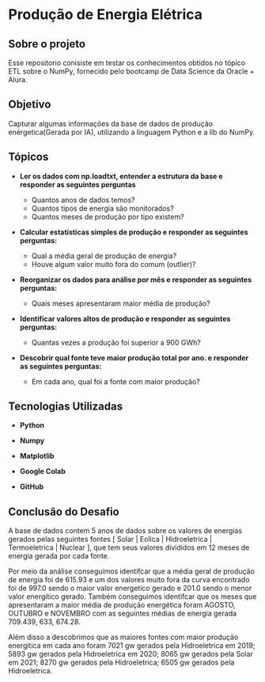 # Produção de Energia Elétrica

## Sobre o projeto

Esse repositorio conisiste em testar os conhecimentos obtidos no tópico ETL sobre o NumPy, fornecido pelo bootcamp de Data Science da Oracle + Alura. 
## Objetivo

Capturar algumas informações da base de dados de produção enérgetica(Gerada por IA), utilizando a linguagem Python e a lib do NumPy.

## Tópicos

- **Ler os dados com np.loadtxt, entender a estrutura da base e responder as seguintes perguntas**
  - Quantos anos de dados temos?
  - Quantos tipos de energia são monitorados?
  - Quantos meses de produção por tipo existem?    

- **Calcular estatísticas simples de produção e responder as seguintes perguntas:**
  - Qual a média geral de produção de energia?
  - Houve algum valor muito fora do comum (outlier)?
    
- **Reorganizar os dados para análise por mês e responder as seguintes perguntas:**
  - Quais meses apresentaram maior média de produção?
    
- **Identificar valores altos de produção e responder as seguintes perguntas:**
  - Quantas vezes a produção foi superior a 900 GWh?
 
- **Descobrir qual fonte teve maior produção total por ano. e responder as seguintes perguntas:**
  - Em cada ano, qual foi a fonte com maior produção?

## Tecnologias Utilizadas

- **Python**

- **Numpy**

- **Matplotlib**

- **Google Colab**

- **GitHub**

## Conclusão do Desafio

A base de dados contem 5 anos de dados sobre os valores de energias gerados pelas seguintes fontes [ Solar | Eolica | Hidroeletrica | Termoeletrica | Nuclear ], que tem seus valores divididos em 12 meses de energia gerada por cada fonte.

Por meio da análise conseguimos identifcar que a média geral de produção de energia foi de 615.93 e um dos valores muito fora da curva encontrado foi de 997.0 sendo o maior valor energetico gerado e 201.0 sendo o menor valor energitico gerado. Também conseguimos identifcar que os meses que apresentaram a maior média de produção energética foram AGOSTO, OUTUBRO e NOVEMBRO com as seguintes médias de energia gerada 709.439, 633, 674.28.

Além disso a descobrimos que as maiores fontes com maior produção energitica em cada ano foram 7021 gw gerados pela Hidroeletrica em 2019; 5893 gw gerados pela Hidroeletrica em 2020; 8065 gw gerados pela Solar em 2021; 8270 gw gerados pela Hidroeletrica; 6505 gw gerados pela Hidroeletrica.
